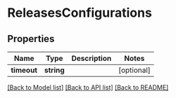 # ReleasesConfigurations

## Properties
Name | Type | Description | Notes
------------ | ------------- | ------------- | -------------
**timeout** | **string** |  | [optional] 

[[Back to Model list]](../../README.md#documentation-for-models) [[Back to API list]](../../README.md#documentation-for-api-endpoints) [[Back to README]](../../README.md)


